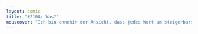 ```yaml
---
layout: comic
title: "#2108: Was?"
mouseover: "Ich bin ohnehin der Ansicht, dass jedes Wort am steigerbarsten ist."
---
```

